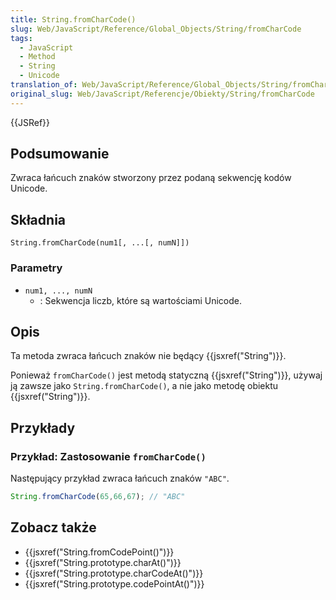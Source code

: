 ```yaml
---
title: String.fromCharCode()
slug: Web/JavaScript/Reference/Global_Objects/String/fromCharCode
tags:
  - JavaScript
  - Method
  - String
  - Unicode
translation_of: Web/JavaScript/Reference/Global_Objects/String/fromCharCode
original_slug: Web/JavaScript/Referencje/Obiekty/String/fromCharCode
---
```

{{JSRef}}

## Podsumowanie

Zwraca łańcuch znaków stworzony przez podaną sekwencję kodów Unicode.

## Składnia

    String.fromCharCode(num1[, ...[, numN]])

### Parametry

- `num1, ..., numN `
  - : Sekwencja liczb, które są wartościami Unicode.

## Opis

Ta metoda zwraca łańcuch znaków nie będący {{jsxref("String")}}.

Ponieważ `fromCharCode()` jest metodą statyczną {{jsxref("String")}}, używaj ją zawsze jako `String.fromCharCode()`, a nie jako metodę obiektu {{jsxref("String")}}.

## Przykłady

### Przykład: Zastosowanie `fromCharCode()`

Następujący przykład zwraca łańcuch znaków `"ABC"`.

```js
String.fromCharCode(65,66,67); // "ABC"
```

## Zobacz także

- {{jsxref("String.fromCodePoint()")}}
- {{jsxref("String.prototype.charAt()")}}
- {{jsxref("String.prototype.charCodeAt()")}}
- {{jsxref("String.prototype.codePointAt()")}}
